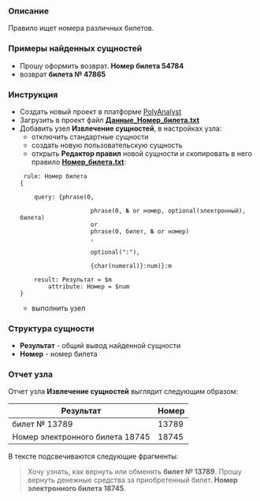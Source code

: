 ### Описание
Правило ищет номера различных билетов.

### Примеры найденных сущностей
* Прошу оформить возврат. **Номер билета 54784**
* возврат **билета № 47865**

### Инструкция
* Создать новый проект в платформе [PolyAnalyst](https://www.megaputer.ru/produkti/)
* Загрузить в проект файл [**Данные_Номер_билета.txt**](Данные_Номер_билета.txt)
* Добавить узел **Извлечение сущностей**, в настройках узла:
	 * отключить стандартные сущности
	 * создать новую пользовательскую сущность
	 * открыть **Редактор правил** новой сущности и скопировать в него правило [**Номер_билета.txt**](Номер_билета.txt):
	```
     rule: Номер билета
    {
        
    	query: {phrase(0, 
    					
    					phrase(0, № or номер, optional(электронный), билета)
    					or
    					phrase(0, билет, № or номер)
    					, 
    					
    					optional(":"),
    					
    					{char(numeral)}:num)}:m
    
    	result: Результат = $m        
    		attribute: Номер = $num
    }
	```
	 * выполнить узел

### Структура сущности
* **Результат** - общий вывод найденной сущности
* **Номер** - номер билета

### Отчет узла
Отчет узла **Извлечение сущностей** выглядит следующим образом:

| Результат | Номер | 
| ------ | ------|
| билет № 13789| 13789 | 
| Номер электронного билета 18745 | 18745 |

В тексте подсвечиваются следующие фрагменты:
> Хочу узнать, как вернуть или обменять **билет № 13789**.
> Прошу вернуть денежные средства за приобретенный билет. **Номер электронного билета 18745**.
